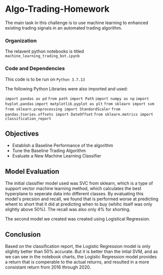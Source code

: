 # Algo-Trading-Homework
The main task in this challenge is to use machine learning to enhanced existing trading signals in an automated trading algorithm.

### Organization
The relavent python notebooks is titled `machine_learning_trading_bot.ipynb`

### Code and Dependencies
This code is to be run on `Python 3.7.13`

The following Python Libraries were also imported and used:

`import pandas as pd`
`from path import Path`
`import numpy as np`
`import hvplot.pandas`
`import matplotlib.pyplot as plt`
`from sklearn import svm`
`from sklearn.preprocessing import StandardScaler`
`from pandas.tseries.offsets import DateOffset`
`from sklearn.metrics import classification_report`

## Objectives
- Establish a Baseline Performance of the algorithm
- Tune the Baseline Trading Algorithm
- Evaluate a New Machine Learning Classifier

## Model Evaluation
The initial classifier model used was SVC from sklearn, which is a type of support vector machine learning method, which calculates the best hyperplane to seperate data into different classes. By evaluating this model's precsion and recall, we found that is performed worse at predicting whent to short that it did at predicting when to buy (whihc itself was only slightly above 50%). The recall was also only 4% for shorting. 

The second model we created was created using Logistical Regression. 

## Conclusion
Based on the classification report, the Logistic Regression model is only slightly better than 50% accurate. But it is better than the intial SVM, and as we can see in the notebook charts, the Logistic Regression model provides a return that is comperable to the actual returns, and resulted in a more consistant return from 2016 through 2020.
